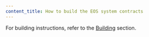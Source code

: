 ```yaml
---
content_title: How to build the EOS system contracts
---
```


For building instructions, refer to the [Building](https://github.com/eosnetworkfoundation/eos-system-contracts#building) section.
